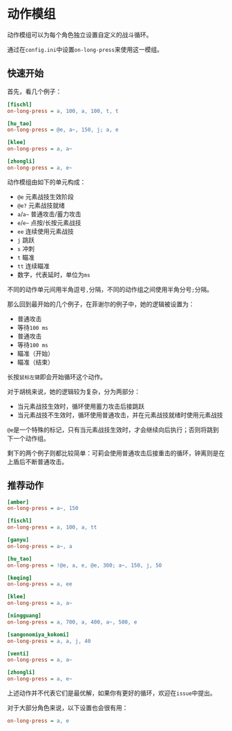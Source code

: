 # 动作模组

动作模组可以为每个角色独立设置自定义的战斗循环。

通过在`config.ini`中设置`on-long-press`来使用这一模组。

## 快速开始

首先，看几个例子：

```ini
[fischl]
on-long-press = a, 100, a, 100, t, t

[hu_tao]
on-long-press = @e, a~, 150, j; a, e

[klee]
on-long-press = a, a~

[zhongli]
on-long-press = a, e~
```

动作模组由如下的单元构成：

- `@e` 元素战技生效阶段
- `@e?` 元素战技就绪
- `a`/`a~` 普通攻击/蓄力攻击
- `e`/`e~` 点按/长按元素战技
- `ee` 连续使用元素战技
- `j` 跳跃
- `s` 冲刺
- `t` 瞄准
- `tt` 连续瞄准
- 数字，代表延时，单位为`ms`

不同的动作单元间用半角逗号`,`分隔，不同的动作组之间使用半角分号`;`分隔。

那么回到最开始的几个例子，在菲谢尔的例子中，她的逻辑被设置为：

- 普通攻击
- 等待`100 ms`
- 普通攻击
- 等待`100 ms`
- 瞄准（开始）
- 瞄准（结束）

长按`鼠标左键`即会开始循环这个动作。

对于胡桃来说，她的逻辑较为复杂，分为两部分：

- 当元素战技生效时，循环使用蓄力攻击后接跳跃
- 当元素战技不生效时，循环使用普通攻击，并在元素战技就绪时使用元素战技

`@e`是一个特殊的标记，只有当元素战技生效时，才会继续向后执行；否则将跳到下一个动作组。

剩下的两个例子则都比较简单：可莉会使用普通攻击后接重击的循环，钟离则是在上盾后不断普通攻击。

## 推荐动作

```ini
[amber]
on-long-press = a~, 150

[fischl]
on-long-press = a, 100, a, tt

[ganyu]
on-long-press = a~, a

[hu_tao]
on-long-press = !@e, a, e, @e, 300; a~, 150, j, 50

[keqing]
on-long-press = a, ee

[klee]
on-long-press = a, a~

[ningguang]
on-long-press = a, 700, a, 400, a~, 500, e

[sangonomiya_kokomi]
on-long-press = a, a, j, 40

[venti]
on-long-press = a, a~

[zhongli]
on-long-press = a, e~
```

上述动作并不代表它们是最优解，如果你有更好的循环，欢迎在`issue`中提出。

对于大部分角色来说，以下设置也会很有用：

```ini
on-long-press = a, e
```